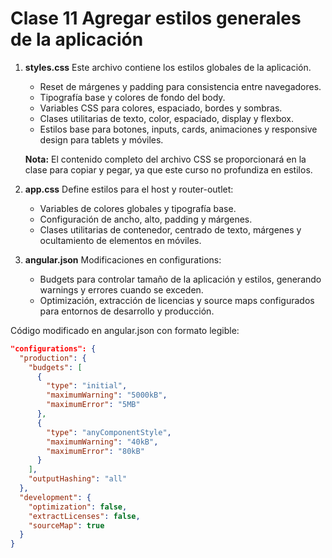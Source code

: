 # Clase 11 Agregar estilos generales de la aplicación

1. **styles.css**
   Este archivo contiene los estilos globales de la aplicación.
   - Reset de márgenes y padding para consistencia entre navegadores.
   - Tipografía base y colores de fondo del body.
   - Variables CSS para colores, espaciado, bordes y sombras.
   - Clases utilitarias de texto, color, espaciado, display y flexbox.
   - Estilos base para botones, inputs, cards, animaciones y responsive design para tablets y móviles.

   **Nota:** El contenido completo del archivo CSS se proporcionará en la clase para copiar y pegar, ya que este curso no profundiza en estilos.

2. **app.css**
   Define estilos para el host y router-outlet:
   - Variables de colores globales y tipografía base.
   - Configuración de ancho, alto, padding y márgenes.
   - Clases utilitarias de contenedor, centrado de texto, márgenes y ocultamiento de elementos en móviles.

3. **angular.json**
   Modificaciones en configurations:
   - Budgets para controlar tamaño de la aplicación y estilos, generando warnings y errores cuando se exceden.
   - Optimización, extracción de licencias y source maps configurados para entornos de desarrollo y producción.

Código modificado en angular.json con formato legible:

```json
"configurations": {
  "production": {
    "budgets": [
      {
        "type": "initial",
        "maximumWarning": "5000kB",
        "maximumError": "5MB"
      },
      {
        "type": "anyComponentStyle",
        "maximumWarning": "40kB",
        "maximumError": "80kB"
      }
    ],
    "outputHashing": "all"
  },
  "development": {
    "optimization": false,
    "extractLicenses": false,
    "sourceMap": true
  }
}
```

